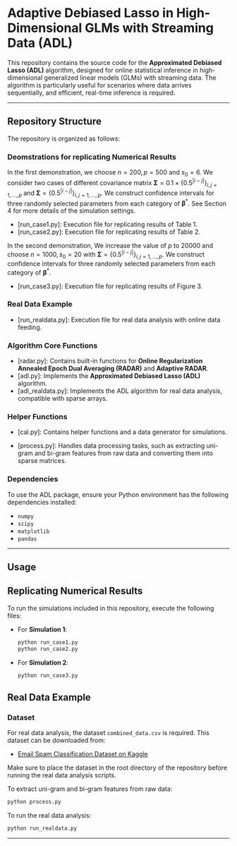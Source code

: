 # Adaptive Debiased Lasso in High-Dimensional GLMs with Streaming Data (ADL)

This repository contains the source code for the **Approximated Debiased Lasso (ADL)** algorithm, designed for online statistical inference in high-dimensional generalized linear models (GLMs) with streaming data. The algorithm is particularly useful for scenarios where data arrives sequentially, and efficient, real-time inference is required.

---

## Repository Structure

The repository is organized as follows:



### Deomstrations for replicating Numerical Results


In the first demonstration, we choose $n=200, p=500$ and $s_0=6$. We consider two cases of different covariance matrix $\boldsymbol{\Sigma}=0.1\times\{0.5^{|i-j|}\}_{i,j=1,\dots,p}$ and $\boldsymbol{\Sigma}=\{0.5^{|i-j|}\}_{i,j=1,\dots,p}$. We construct confidence intervals for three randomly selected parameters from each category of $\boldsymbol{\beta}^*$. See Section 4 for more details of the simulation settings.

* [run_case1.py]: Execution file for replicating results of Table 1.
* [run_case2.py]: Execution file for replicating results of Table 2.

In the second demonstration, We increase the value of $p$ to $20000$ and choose $n=1000,s_0 = 20$ with $\boldsymbol{\Sigma}=\{0.5^{|i-j|}\}_{i,j=1,\dots,p}.$ We construct confidence intervals for three randomly selected parameters from each category of $\boldsymbol{\beta}^*$.

* [run_case3.py]: Execution file for replicating results of Figure 3.

### Real Data Example
* [run_realdata.py]: Execution file for real data analysis with online data feeding.


### Algorithm Core Functions

* [radar.py]: Contains built-in functions for **Online Regularization Annealed Epoch Dual Averaging (RADAR)** and **Adaptive RADAR**.
* [adl.py]: Implements the **Approximated Debiased Lasso (ADL)** algorithm.
* [adl_realdata.py]: Implements the ADL algorithm for real data analysis, compatible with sparse arrays.


### Helper Functions
* [cal.py]: Contains helper functions and a data generator for simulations.

* [process.py]: Handles data processing tasks, such as extracting uni-gram and bi-gram features from raw data and converting them into sparse matrices.

### Dependencies

To use the ADL package, ensure your Python environment has the following dependencies installed:

- `numpy`
- `scipy`
- `matplotlib`
- `pandas`

---

## Usage

## Replicating Numerical Results
To run the simulations included in this repository, execute the following files:
- For **Simulation 1**:
  ```bash
  python run_case1.py
  python run_case2.py
  ```
- For **Simulation 2**:
  ```bash
  python run_case3.py
  ```

## Real Data Example

### Dataset
For real data analysis, the dataset `combined_data.csv` is required. This dataset can be downloaded from:
- [Email Spam Classification Dataset on Kaggle](https://www.kaggle.com/datasets/purusinghvi/email-spam-classification-dataset)

Make sure to place the dataset in the root directory of the repository before running the real data analysis scripts.

To extract uni-gram and bi-gram features from raw data:
```bash
python process.py
```

To run the real data analysis:
```bash
python run_realdata.py
```

---